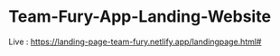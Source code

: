 # Team-Fury-App-Landing-Website
Live : https://landing-page-team-fury.netlify.app/landingpage.html#
